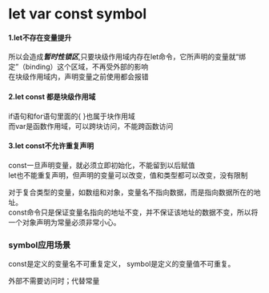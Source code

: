 # let var const symbol

#### 1.let不存在变量提升
所以会造成***暂时性锁区***,只要块级作用域内存在let命令，它所声明的变量就“绑定”（binding）这个区域，不再受外部的影响<br>
在块级作用域内，声明变量之前使用都会报错

#### 2.let const 都是块级作用域
if语句和for语句里面的{ }也属于块作用域<br>
而var是函数作用域，可以跨块访问，不能跨函数访问

#### 3.let const不允许重复声明
const一旦声明变量，就必须立即初始化，不能留到以后赋值<br>
let也不能重复声明，但声明的变量可以改变，值和类型都可以改变，没有限制<br>

对于复合类型的变量，如数组和对象，变量名不指向数据，而是指向数据所在的地址。<br>
const命令只是保证变量名指向的地址不变，并不保证该地址的数据不变，所以将一个对象声明为常量必须非常小心。 


### symbol应用场景

const是定义的变量名不可重复定义， 
symbol是定义的变量值不可重复。

外部不需要访问时；代替常量
